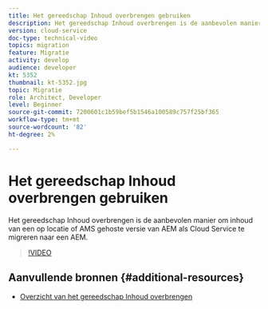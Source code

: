 ```yaml
---
title: Het gereedschap Inhoud overbrengen gebruiken
description: Het gereedschap Inhoud overbrengen is de aanbevolen manier om inhoud van een op locatie of AMS gehoste versie van AEM als Cloud Service te migreren naar een AEM.
version: cloud-service
doc-type: technical-video
topics: migration
feature: Migratie
activity: develop
audience: developer
kt: 5352
thumbnail: kt-5352.jpg
topic: Migratie
role: Architect, Developer
level: Beginner
source-git-commit: 7200601c1b59bef5b1546a100589c757f25bf365
workflow-type: tm+mt
source-wordcount: '82'
ht-degree: 2%

---
```



# Het gereedschap Inhoud overbrengen gebruiken

Het gereedschap Inhoud overbrengen is de aanbevolen manier om inhoud van een op locatie of AMS gehoste versie van AEM als Cloud Service te migreren naar een AEM.

>[!VIDEO](https://video.tv.adobe.com/v/35460/?quality=12&learn=on)

## Aanvullende bronnen {#additional-resources}

* [Overzicht van het gereedschap Inhoud overbrengen](https://experienceleague.adobe.com/docs/experience-manager-cloud-service/moving/cloud-migration/content-transfer-tool/overview-content-transfer-tool.html)

